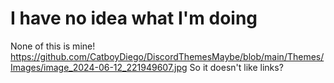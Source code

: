 # I have no idea what I'm doing
None of this is mine!
https://github.com/CatboyDiego/DiscordThemesMaybe/blob/main/Themes/Images/image_2024-06-12_221949607.jpg
So it doesn't like links?
